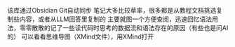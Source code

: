 该库通过Obsidian Git自动同步
笔记大多比较草率，很多都是从教程文档挑选复制些内容，或者从LLM回答里复制的
主要就图一个方便查阅，迅速回忆语法用法，零零散散的记了一些读代码时思考的数据流和语法存在的原因（有些也是问AI的）
可以看看思维导图（XMind文件），用XMind打开
